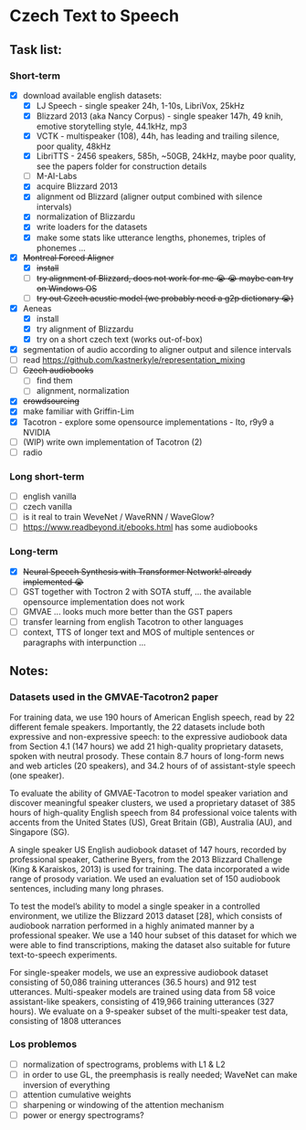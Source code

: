 # Czech Text to Speech

## Task list:

### Short-term

- [x] download available english datasets:
  - [x] LJ Speech - single speaker 24h, 1-10s, LibriVox, 25kHz
  - [x] Blizzard 2013 (aka Nancy Corpus) - single speaker 147h, 49 knih, emotive storytelling style, 44.1kHz, mp3
  - [x] VCTK - multispeaker (108), 44h, has leading and trailing silence, poor quality, 48kHz
  - [x] LibriTTS - 2456 speakers, 585h, ~50GB, 24kHz, maybe poor quality, see the papers folder for construction details
  - [ ] M-AI-Labs
  - [x] acquire Blizzard 2013
  - [x] alignment od Blizzard (aligner output combined with silence intervals)
  - [x] normalization of Blizzardu
  - [x] write loaders for the datasets
  - [x] make some stats like utterance lengths, phonemes, triples of phonemes ...
- [x] ~~Montreal Forced Aligner~~
  - [x] ~~install~~
  - [ ] ~~try alignment of Blizzard, does not work for me :sob: :sob: maybe can try on Windows OS~~
  - [ ] ~~try out Czech acustic model (we probably need a g2p dictionary :sob:)~~
- [x] Aeneas
  - [x] install
  - [x] try alignment of Blizzardu
  - [x] try on a short czech text (works out-of-box)
- [x] segmentation of audio according to aligner output and silence intervals
- [ ] read https://github.com/kastnerkyle/representation_mixing
- [ ] ~~Czech audiobooks~~
    - [ ] find them
    - [ ] alignment, normalization 
- [x] ~~crowdsourcing~~
- [x] make familiar with Griffin-Lim
- [x] Tacotron - explore some opensource implementations - Ito, r9y9 a NVIDIA
- [ ] (WIP) write own implementation of Tacotron (2)
- [ ] radio

### Long short-term

- [ ] english vanilla
- [ ] czech vanilla
- [ ] is it real to train WeveNet / WaveRNN / WaveGlow?
- [ ] https://www.readbeyond.it/ebooks.html has some audiobooks

### Long-term

- [x] ~~Neural Speech Synthesis with Transformer Network! already implemented :sob:~~
- [ ] GST together with Toctron 2 with SOTA stuff, ... the available opensource implementation does not work
- [ ] GMVAE ... looks much more better than the GST papers 
- [ ] transfer learning from english Tacotron to other languages
- [ ] context, TTS of longer text and MOS of multiple sentences or paragraphs with interpunction ...

## Notes:

### Datasets used in the GMVAE-Tacotron2 paper

For training data, we use 190 hours of American English speech, read by 22 different female speakers. Importantly, the 22 datasets include both expressive and non-expressive speech: to the expressive audiobook data from Section 4.1 (147 hours) we add 21 high-quality proprietary datasets, spoken with neutral prosody. These contain 8.7 hours of long-form news and web articles (20 speakers), and 34.2 hours of of assistant-style
speech (one speaker).

To evaluate the ability of GMVAE-Tacotron to model speaker variation and discover meaningful speaker clusters, we used a proprietary dataset of 385 hours of high-quality English speech from 84 professional voice talents with accents from the United States (US), Great Britain (GB), Australia (AU), and Singapore (SG).

A single speaker US English audiobook dataset of 147 hours, recorded by professional speaker, Catherine Byers, from the 2013 Blizzard Challenge (King & Karaiskos, 2013) is used for training. The data incorporated a wide range of prosody variation. We used an evaluation set of 150 audiobook sentences, including many long phrases.

To test the model’s ability to model a single speaker in a controlled environment, we utilize the Blizzard 2013 dataset [28], which consists of audiobook narration performed in a highly animated manner by a professional speaker. We use a 140 hour subset of this dataset for which we were able to find transcriptions, making the dataset also suitable for future text-to-speech experiments.

For single-speaker models, we use an expressive audiobook dataset consisting of 50,086 training utterances (36.5 hours) and 912 test utterances. Multi-speaker models are trained using data from 58 voice assistant-like speakers, consisting of 419,966 training utterances (327 hours). We evaluate on a 9-speaker subset of the multi-speaker test data, consisting of 1808 utterances


### Los problemos
- [ ] normalization of spectrograms, problems with L1 & L2
- [ ] in order to use GL, the preemphasis is really needed; WaveNet can make inversion of everything
- [ ] attention cumulative weights
- [ ] sharpening or windowing of the attention mechanism
- [ ] power or energy spectrograms?